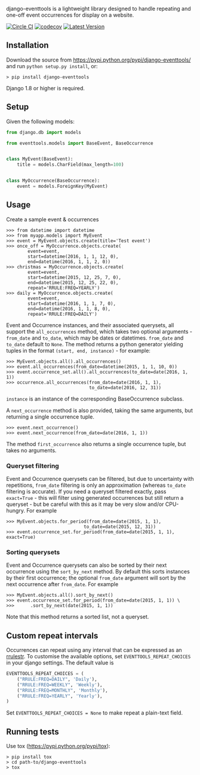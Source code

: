 django-eventtools is a lightweight library designed to handle repeating and
one-off event occurrences for display on a website.

[![Circle CI](https://circleci.com/gh/gregplaysguitar/django-eventtools.svg?style=svg)](https://circleci.com/gh/gregplaysguitar/django-eventtools)
[![codecov](https://codecov.io/gh/gregplaysguitar/django-eventtools/branch/master/graph/badge.svg)](https://codecov.io/gh/gregplaysguitar/django-eventtools)
[![Latest Version](https://img.shields.io/pypi/v/django-eventtools.svg?style=flat)](https://pypi.python.org/pypi/django-eventtools/)


## Installation

Download the source from https://pypi.python.org/pypi/django-eventtools/
and run `python setup.py install`, or:

    > pip install django-eventtools

Django 1.8 or higher is required.


## Setup

Given the following models:

```python
from django.db import models

from eventtools.models import BaseEvent, BaseOccurrence


class MyEvent(BaseEvent):
    title = models.CharField(max_length=100)


class MyOccurrence(BaseOccurrence):
    event = models.ForeignKey(MyEvent)
```

## Usage

Create a sample event & occurrences

    >>> from datetime import datetime
    >>> from myapp.models import MyEvent
    >>> event = MyEvent.objects.create(title='Test event')
    >>> once_off = MyOccurrence.objects.create(
            event=event,
            start=datetime(2016, 1, 1, 12, 0),
            end=datetime(2016, 1, 1, 2, 0))
    >>> christmas = MyOccurrence.objects.create(
            event=event,
            start=datetime(2015, 12, 25, 7, 0),
            end=datetime(2015, 12, 25, 22, 0),
            repeat='RRULE:FREQ=YEARLY')
    >>> daily = MyOccurrence.objects.create(
            event=event,
            start=datetime(2016, 1, 1, 7, 0),
            end=datetime(2016, 1, 1, 8, 0),
            repeat='RRULE:FREQ=DAILY')

Event and Occurrence instances, and their associated querysets, all support
the `all_occurrences` method, which takes two optional arguments - `from_date`
and `to_date`, which may be dates or datetimes. `from_date` and `to_date` 
default to `None`. The method returns a python generator
yielding tuples in the format `(start, end, instance)` - for example:

    >>> MyEvent.objects.all().all_occurrences()
    >>> event.all_occurrences(from_date=datetime(2015, 1, 1, 10, 0))
    >>> event.occurrence_set.all().all_occurrences(to_date=date(2016, 1, 1))
    >>> occurrence.all_occurrences(from_date=date(2016, 1, 1),
                                   to_date=date(2016, 12, 31))

`instance` is an instance of the corresponding BaseOccurrence subclass.

A `next_occurrence` method is also provided, taking the same arguments,
but returning a single occurrence tuple.

    >>> event.next_occurrence()
    >>> event.next_occurrence(from_date=date(2016, 1, 1))

The method `first_occurrence` also returns a single occurrence tuple, but
takes no arguments.

### Queryset filtering

Event and Occurrence querysets can be filtered, but due to uncertainty
with repetitions, `from_date` filtering is only an approximation (whereas
`to_date` filtering is accurate). If you need a queryset filtered exactly,
pass `exact=True` - this will filter using generated occurrences but still
return a queryset - but be careful with this as it may be very slow and/or
CPU-hungry. For example

    >>> MyEvent.objects.for_period(from_date=date(2015, 1, 1),
                                 to_date=date(2015, 12, 31))
    >>> event.occurrence_set.for_period(from_date=date(2015, 1, 1), exact=True)

### Sorting querysets

Event and Occurrence querysets can also be sorted by their next occurrence
using the `sort_by_next` method. By default this sorts instances by their
first occurrence; the optional `from_date` argument will sort by the next
occurrence after `from_date`. For example

    >>> MyEvent.objects.all().sort_by_next()
    >>> event.occurrence_set.for_period(from_date=date(2015, 1, 1)) \
    >>>      .sort_by_next(date(2015, 1, 1))

Note that this method returns a sorted list, not a queryset.

## Custom repeat intervals

Occurrences can repeat using any interval that can be expressed as an
[rrulestr](https://labix.org/python-dateutil#head-e987b581aebacf25c7276d3e9214385a12a091f2).
To customise the available options, set `EVENTTOOLS_REPEAT_CHOICES` in
your django settings. The default value is

```python
EVENTTOOLS_REPEAT_CHOICES = (
    ("RRULE:FREQ=DAILY", 'Daily'),
    ("RRULE:FREQ=WEEKLY", 'Weekly'),
    ("RRULE:FREQ=MONTHLY", 'Monthly'),
    ("RRULE:FREQ=YEARLY", 'Yearly'),
)
```

Set `EVENTTOOLS_REPEAT_CHOICES = None` to make repeat a plain-text field.

## Running tests

Use tox (<https://pypi.python.org/pypi/tox>):

    > pip install tox
    > cd path-to/django-eventtools
    > tox

